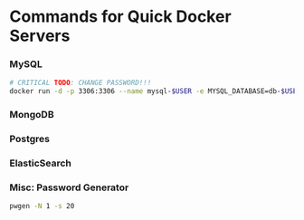 # Commands for Quick Docker Servers

### MySQL

```sh
# CRITICAL TODO: CHANGE PASSWORD!!!
docker run -d -p 3306:3306 --name mysql-$USER -e MYSQL_DATABASE=db-$USER -e MYSQL_ROOT_HOST='172.*.*.*' -e MYSQL_ROOT_PASSWORD='p@ssw0rd' mysql/mysql-server:5.7
```


### MongoDB



### Postgres



### ElasticSearch






### Misc: Password Generator

```sh
pwgen -N 1 -s 20
```
